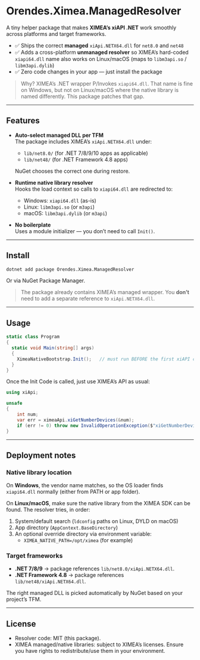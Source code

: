 # Orendes.Ximea.ManagedResolver

A tiny helper package that makes **XIMEA’s xiAPI .NET** work smoothly across platforms and target frameworks.

- ✅ Ships the correct **managed** `xiApi.NETX64.dll` for `net8.0` and `net48`
- ✅ Adds a cross-platform **unmanaged resolver** so XIMEA’s hard-coded `xiapi64.dll` name also works on Linux/macOS (maps to `libm3api.so` / `libm3api.dylib`)
- ✅ Zero code changes in your app — just install the package

> Why? XIMEA’s .NET wrapper P/Invokes `xiapi64.dll`. That name is fine on Windows, but not on Linux/macOS where the native library is named differently. This package patches that gap.

---

## Features

- **Auto-select managed DLL per TFM**  
  The package includes XIMEA’s `xiApi.NETX64.dll` under:
  - `lib/net8.0/` (for .NET 7/8/9/10 apps as applicable)
  - `lib/net48/` (for .NET Framework 4.8 apps)

  NuGet chooses the correct one during restore.

- **Runtime native library resolver**  
  Hooks the load context so calls to `xiapi64.dll` are redirected to:
  - Windows: `xiapi64.dll` (as-is)
  - Linux: `libm3api.so` (or `m3api`)
  - macOS: `libm3api.dylib` (or `m3api`)

- **No boilerplate**  
  Uses a module initializer — you don’t need to call `Init()`.

---

## Install

```bash
dotnet add package Orendes.Ximea.ManagedResolver
```

Or via NuGet Package Manager.

> The package already contains XIMEA’s managed wrapper. You **don’t** need to add a separate reference to `xiApi.NETX64.dll`.

---

## Usage

```csharp
static class Program
{
  static void Main(string[] args)
  {
    XimeaNativeBootstrap.Init();   // must run BEFORE the first xiAPI call
  }
}
```

Once the Init Code is called, just use XIMEA’s API as usual:

```csharp
using xiApi;

unsafe
{
    int num;
    var err = ximeaApi.xiGetNumberDevices(&num);
    if (err != 0) throw new InvalidOperationException($"xiGetNumberDevices error {err}");
}
```

---

## Deployment notes

### Native library location

On **Windows**, the vendor name matches, so the OS loader finds `xiapi64.dll` normally (either from PATH or app folder).

On **Linux/macOS**, make sure the native library from the XIMEA SDK can be found. The resolver tries, in order:

1. System/default search (`ldconfig` paths on Linux, DYLD on macOS)  
2. App directory (`AppContext.BaseDirectory`)  
3. An optional override directory via environment variable:
   - `XIMEA_NATIVE_PATH=/opt/ximea` (for example)

### Target frameworks

- **.NET 7/8/9** → package references `lib/net8.0/xiApi.NETX64.dll`.  
- **.NET Framework 4.8** → package references `lib/net48/xiApi.NETX64.dll`.

The right managed DLL is picked automatically by NuGet based on your project’s TFM.

---

## License

- Resolver code: MIT (this package).
- XIMEA managed/native libraries: subject to XIMEA’s licenses. Ensure you have rights to redistribute/use them in your environment.

